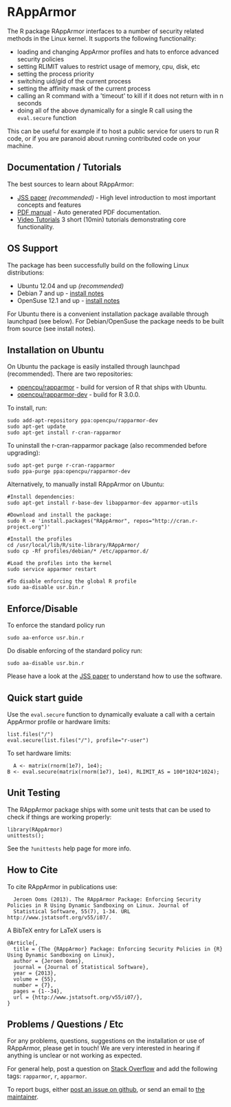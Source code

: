 RAppArmor
=========

The R package RAppArmor interfaces to a number of security related methods in the Linux kernel. It supports the following functionality:

 * loading and changing AppArmor profiles and hats to enforce advanced security policies
 * setting RLIMIT values to restrict usage of memory, cpu, disk, etc
 * setting the process priority
 * switching uid/gid of the current process
 * setting the affinity mask of the current process
 * calling an R command with a 'timeout' to kill if it does not return with in n seconds
 * doing all of the above dynamically for a single R call using the `eval.secure` function  
 
This can be useful for example if to host a public service for users to run R code, or if you are paranoid about running contributed code on your machine. 


Documentation / Tutorials
-------------------------

The best sources to learn about RAppArmor:

 * [JSS paper](http://www.jstatsoft.org/v55/i07/) *(recommended)* - High level introduction to most important concepts and features
 * [PDF manual](http://cran.r-project.org/web/packages/RAppArmor/RAppArmor.pdf) - Auto generated PDF documentation.
 * [Video Tutorials](http://www.youtube.com/playlist?list=PL3ZKTMqqbMktzcWjXuQCWOYc-fMROs3cf&feature=view_all) 3 short (10min) tutorials demonstrating core functionality.

OS Support
----------

The package has been successfully build on the following Linux distributions:

* Ubuntu 12.04  and up *(recommended)*
* Debian 7 and up - [install notes](https://github.com/jeroenooms/RAppArmor/blob/master/Debian-Wheezy.txt)
* OpenSuse 12.1 and up - [install notes](https://github.com/jeroenooms/RAppArmor/blob/master/OpenSuse.txt)

For Ubuntu there is a convenient installation package available through launchpad (see below). 
For Debian/OpenSuse the package needs to be built from source (see install notes).

Installation on Ubuntu
----------------------

On Ubuntu the package is easily installed through launchpad (recommended). There are two repositories: 

 * [opencpu/rapparmor](https://launchpad.net/~opencpu/+archive/rapparmor) - build for version of R that ships with Ubuntu.
 * [opencpu/rapparmor-dev](https://launchpad.net/~opencpu/+archive/rapparmor-dev) - build for R 3.0.0.
 
To install, run: 

    sudo add-apt-repository ppa:opencpu/rapparmor-dev
    sudo apt-get update
    sudo apt-get install r-cran-rapparmor
    
To uninstall the r-cran-rapparmor package (also recommended before upgrading):

    sudo apt-get purge r-cran-rapparmor
    sudo ppa-purge ppa:opencpu/rapparmor-dev    

Alternatively, to manually install RAppArmor on Ubuntu:

    #Install dependencies:
    sudo apt-get install r-base-dev libapparmor-dev apparmor-utils

    #Download and install the package:
    sudo R -e 'install.packages("RAppArmor", repos="http://cran.r-project.org")'
    
    #Install the profiles
    cd /usr/local/lib/R/site-library/RAppArmor/
    sudo cp -Rf profiles/debian/* /etc/apparmor.d/
    
    #Load the profiles into the kernel
    sudo service apparmor restart
    
    #To disable enforcing the global R profile
    sudo aa-disable usr.bin.r
    
Enforce/Disable
---------------

To enforce the standard policy run

    sudo aa-enforce usr.bin.r
    
Do disable enforcing of the standard policy run:

    sudo aa-disable usr.bin.r

Please have a look at the [JSS paper](http://www.jstatsoft.org/v55/i07/) to understand how to use the software. 


Quick start guide
-----------------

Use the `eval.secure` function to dynamically evaluate a call with a certain AppArmor profile or hardware limits:

    list.files("/")
    eval.secure(list.files("/"), profile="r-user")
    
To set hardware limits:

	  A <- matrix(rnorm(1e7), 1e4);
    B <- eval.secure(matrix(rnorm(1e7), 1e4), RLIMIT_AS = 100*1024*1024);
    
Unit Testing
------------

The RAppArmor package ships with some unit tests that can be used to check if things are working properly:

    library(RAppArmor)
    unittests();        
    
See the `?unittests` help page for more info.

How to Cite
-----------


  
To cite RAppArmor in publications use:
  
	  Jeroen Ooms (2013). The RAppArmor Package: Enforcing Security Policies in R Using Dynamic Sandboxing on Linux. Journal of
	  Statistical Software, 55(7), 1-34. URL http://www.jstatsoft.org/v55/i07/.
  
A BibTeX entry for LaTeX users is
  
    @Article{,
      title = {The {RAppArmor} Package: Enforcing Security Policies in {R} Using Dynamic Sandboxing on Linux},
      author = {Jeroen Ooms},
      journal = {Journal of Statistical Software},
      year = {2013},
      volume = {55},
      number = {7},
      pages = {1--34},
      url = {http://www.jstatsoft.org/v55/i07/},
    }


Problems / Questions / Etc
--------------------------

For any problems, questions, suggestions on the installation or use of RAppArmor, please get in touch! 
We are very interested in hearing if anything is unclear or not working as expected. 

For general help, post a question on [Stack Overflow](http://stackoverflow.com/questions/tagged/rapparmor) and add the following tags: `rapparmor`, `r`, `apparmor`.

To report bugs, either [post an issue on github](https://github.com/jeroenooms/RAppArmor/issues), or send an email to [the maintainer](https://github.com/jeroenooms/RAppArmor/blob/master/DESCRIPTION).   
